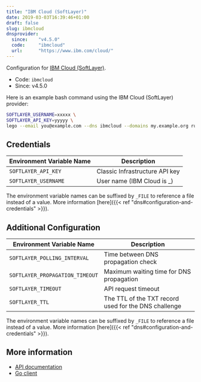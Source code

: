 ```yaml
---
title: "IBM Cloud (SoftLayer)"
date: 2019-03-03T16:39:46+01:00
draft: false
slug: ibmcloud
dnsprovider:
  since:    "v4.5.0"
  code:     "ibmcloud"
  url:      "https://www.ibm.com/cloud/"
---
```


<!-- THIS DOCUMENTATION IS AUTO-GENERATED. PLEASE DO NOT EDIT. -->
<!-- providers/dns/ibmcloud/ibmcloud.toml -->
<!-- THIS DOCUMENTATION IS AUTO-GENERATED. PLEASE DO NOT EDIT. -->


Configuration for [IBM Cloud (SoftLayer)](https://www.ibm.com/cloud/).


<!--more-->

- Code: `ibmcloud`
- Since: v4.5.0


Here is an example bash command using the IBM Cloud (SoftLayer) provider:

```bash
SOFTLAYER_USERNAME=xxxxx \
SOFTLAYER_API_KEY=yyyyy \
lego --email you@example.com --dns ibmcloud --domains my.example.org run
```




## Credentials

| Environment Variable Name | Description |
|-----------------------|-------------|
| `SOFTLAYER_API_KEY` | Classic Infrastructure API key |
| `SOFTLAYER_USERNAME` | User name (IBM Cloud is <accountID>_<emailAddress>) |

The environment variable names can be suffixed by `_FILE` to reference a file instead of a value.
More information [here]({{< ref "dns#configuration-and-credentials" >}}).


## Additional Configuration

| Environment Variable Name | Description |
|--------------------------------|-------------|
| `SOFTLAYER_POLLING_INTERVAL` | Time between DNS propagation check |
| `SOFTLAYER_PROPAGATION_TIMEOUT` | Maximum waiting time for DNS propagation |
| `SOFTLAYER_TIMEOUT` | API request timeout |
| `SOFTLAYER_TTL` | The TTL of the TXT record used for the DNS challenge |

The environment variable names can be suffixed by `_FILE` to reference a file instead of a value.
More information [here]({{< ref "dns#configuration-and-credentials" >}}).




## More information

- [API documentation](https://cloud.ibm.com/docs/dns?topic=dns-getting-started-with-the-dns-api)
- [Go client](https://github.com/softlayer/softlayer-go)

<!-- THIS DOCUMENTATION IS AUTO-GENERATED. PLEASE DO NOT EDIT. -->
<!-- providers/dns/ibmcloud/ibmcloud.toml -->
<!-- THIS DOCUMENTATION IS AUTO-GENERATED. PLEASE DO NOT EDIT. -->
